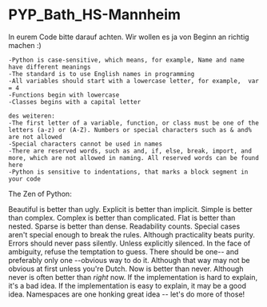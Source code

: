# PYP_Bath_HS-Mannheim

In eurem Code bitte darauf achten. Wir wollen es ja von Beginn an richtig machen :)

    -Python is case-sensitive, which means, for example, Name and name have different meanings
    -The standard is to use English names in programming
    -All variables should start with a lowercase letter, for example,  var = 4
    -Functions begin with lowercase
    -Classes begins with a capital letter
    
    des weiteren:
    -The first letter of a variable, function, or class must be one of the letters (a-z) or (A-Z). Numbers or special characters such as & and% are not allowed
    -Special characters cannot be used in names
    -There are reserved words, such as and, if, else, break, import, and more, which are not allowed in naming. All reserved words can be found here
    -Python is sensitive to indentations, that marks a block segment in your code



The Zen of Python:

Beautiful is better than ugly.
Explicit is better than implicit.
Simple is better than complex.
Complex is better than complicated.
Flat is better than nested.
Sparse is better than dense.
Readability counts.
Special cases aren't special enough to break the rules.
Although practicality beats purity.
Errors should never pass silently.
Unless explicitly silenced.
In the face of ambiguity, refuse the temptation to guess.
There should be one-- and preferably only one --obvious way to do it.
Although that way may not be obvious at first unless you're Dutch.
Now is better than never.
Although never is often better than *right* now.
If the implementation is hard to explain, it's a bad idea.
If the implementation is easy to explain, it may be a good idea.
Namespaces are one honking great idea -- let's do more of those!
